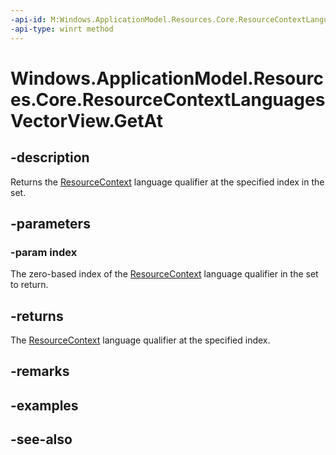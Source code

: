 ```yaml
---
-api-id: M:Windows.ApplicationModel.Resources.Core.ResourceContextLanguagesVectorView.GetAt(System.UInt32)
-api-type: winrt method
---
```


<!-- Method syntax
public string GetAt(System.UInt32 index)
-->

# Windows.ApplicationModel.Resources.Core.ResourceContextLanguagesVectorView.GetAt

## -description
Returns the [ResourceContext](resourcecontext.md) language qualifier at the specified index in the set.

## -parameters
### -param index
The zero-based index of the [ResourceContext](resourcecontext.md) language qualifier in the set to return.

## -returns
The [ResourceContext](resourcecontext.md) language qualifier at the specified index.

## -remarks

## -examples

## -see-also

